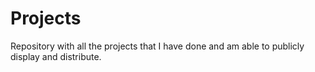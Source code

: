 # Projects
Repository with all the projects that I have done and am able to publicly display and distribute. 
